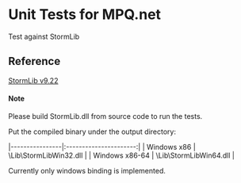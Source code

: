 ﻿# Unit Tests for MPQ.net

Test against StormLib

## Reference

[StormLib v9.22](https://github.com/ladislav-zezula/StormLib)

#### Note

Please build StormLib.dll from source code to run the tests.

Put the compiled binary under the output directory:

|----------------|:----------------------:|
| Windows x86    | \Lib\StormLibWin32.dll |
| Windows x86-64 | \Lib\StormLibWin64.dll |

Currently only windows binding is implemented.